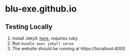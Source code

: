 # blu-exe.github.io
## Testing Locally
1. Install Jekyll: [here](https://help.github.com/en/github/working-with-github-pages/testing-your-github-pages-site-locally-with-jekyll), requires ruby
2. Run `bundle exec jekyll serve`
3. The website should be running at https://localhost:4000
